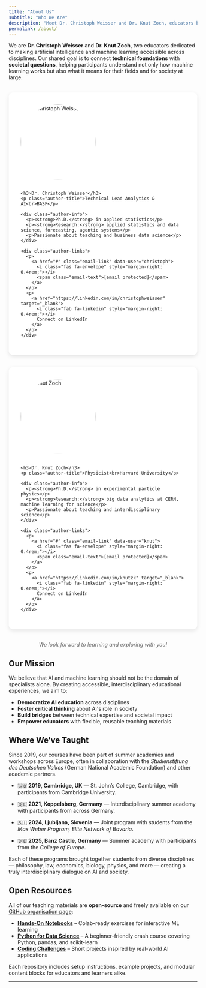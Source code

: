 ```yaml
---
title: "About Us"
subtitle: "Who We Are"
description: "Meet Dr. Christoph Weisser and Dr. Knut Zoch, educators bridging artificial intelligence, machine learning, and society through interdisciplinary teaching and research."
permalink: /about/
---
```


We are **Dr. Christoph Weisser** and **Dr. Knut Zoch**, two educators dedicated to making artificial intelligence and machine learning accessible across disciplines. Our shared goal is to connect **technical foundations** with **societal questions**, helping participants understand not only how machine learning works but also what it means for their fields and for society at large.

<style>
  .author-grid {
    display: grid;
    grid-template-columns: repeat(auto-fit, minmax(280px, 1fr));
    gap: 2rem;
    margin: 2rem 0;
  }

  .author-profile {
    background-color: #fff;
    padding: 2rem;
    border-radius: 12px;
    box-shadow: 0 4px 12px rgba(0, 0, 0, 0.1);
    transition: transform 0.2s, box-shadow 0.2s;
  }

  .author-profile:hover {
    transform: translateY(-5px);
    box-shadow: 0 6px 18px rgba(0, 0, 0, 0.2);
  }

  .author-avatar img {
    width: 200px;
    height: 200px;
    border-radius: 50%;
    object-fit: cover;
    margin-bottom: 1rem;
  }

  .author-profile h3 {
    margin-bottom: 0.25rem;
    font-size: 1.25rem;
    color: #333;
  }

  .author-title {
    color: #666;
    font-style: italic;
    margin-bottom: 1.25rem;
  }

  .author-info {
    text-align: left;
    font-size: 0.95rem;
    line-height: 1.5;
    color: #444;
  }

  .author-info p {
    margin: 0.5rem 0;
  }

  .author-links {
    margin-top: 1.5rem;
  }

  .author-links p {
    margin: 0.25rem 0;
    font-size: 0.8rem;
    /* color: #007bff; */
  }

  .author-links a {
    text-decoration: none;
    font-weight: bold;
  }

  .author-links a:hover {
    text-decoration: underline;
  }
</style>

<div class="author-grid">
  <div class="author-profile">
    <div class="author-avatar">
      <img src="{{ '/assets/img/headshot-christoph.jpg' | relative_url }}" alt="Dr. Christoph Weisser">
    </div>

    <h3>Dr. Christoph Weisser</h3>
    <p class="author-title">Technical Lead Analytics & AI<br>BASF</p>

    <div class="author-info">
      <p><strong>Ph.D.</strong> in applied statistics</p>
      <p><strong>Research:</strong> applied statistics and data science, forecasting, agentic systems</p>
      <p>Passionate about teaching and business data science</p>
    </div>

    <div class="author-links">
      <p>
        <a href="#" class="email-link" data-user="christoph">
          <i class="fas fa-envelope" style="margin-right: 0.4rem;"></i>
          <span class="email-text">[email protected]</span>
        </a>
      </p>
      <p>
        <a href="https://linkedin.com/in/christophweisser" target="_blank">
          <i class="fab fa-linkedin" style="margin-right: 0.4rem;"></i>
          Connect on LinkedIn
        </a>
      </p>
    </div>
  </div>

  <div class="author-profile">
    <div class="author-avatar">
      <img src="{{ '/assets/img/headshot-knut.jpg' | relative_url }}" alt="Dr. Knut Zoch">
    </div>

    <h3>Dr. Knut Zoch</h3>
    <p class="author-title">Physicist<br>Harvard University</p>

    <div class="author-info">
      <p><strong>Ph.D.</strong> in experimental particle physics</p>
      <p><strong>Research:</strong> big data analytics at CERN, machine learning for science</p>
      <p>Passionate about teaching and interdisciplinary science</p>
    </div>

    <div class="author-links">
      <p>
        <a href="#" class="email-link" data-user="knut">
          <i class="fas fa-envelope" style="margin-right: 0.4rem;"></i>
          <span class="email-text">[email protected]</span>
        </a>
      </p>
      <p>
        <a href="https://linkedin.com/in/knutzk" target="_blank">
          <i class="fab fa-linkedin" style="margin-right: 0.4rem;"></i>
          Connect on LinkedIn
        </a>
      </p>
    </div>
  </div>
</div>

<div style="text-align: center; margin-top: 2rem; font-style: italic; color: #666;">
  We look forward to learning and exploring with you!
</div>

## Our Mission

We believe that AI and machine learning should not be the domain of specialists alone. By creating accessible, interdisciplinary educational experiences, we aim to:

- **Democratize AI education** across disciplines
- **Foster critical thinking** about AI's role in society
- **Build bridges** between technical expertise and societal impact
- **Empower educators** with flexible, reusable teaching materials

## Where We’ve Taught

Since 2019, our courses have been part of summer academies and workshops across Europe, often in collaboration with the *Studienstiftung des Deutschen Volkes* (German National Academic Foundation) and other academic partners.

- 🇬🇧 **2019, Cambridge, UK** — St. John’s College, Cambridge, with participants from Cambridge University.

- 🇩🇪 **2021, Koppelsberg, Germany** — Interdisciplinary summer academy with participants from across Germany.

- 🇸🇮 **2024, Ljubljana, Slovenia** — Joint program with students from the *Max Weber Program, Elite Network of Bavaria*.

- 🇩🇪 **2025, Banz Castle, Germany** — Summer academy with participants from the *College of Europe*.

Each of these programs brought together students from diverse disciplines — philosophy, law, economics, biology, physics, and more — creating a truly interdisciplinary dialogue on AI and society.

## Open Resources

All of our teaching materials are **open-source** and freely available on our [GitHub organisation page](https://github.com/BridgingAISocietySummerSchools):

- [**Hands-On Notebooks**](https://github.com/BridgingAISocietySummerSchools/Hands-On-Notebooks) – Colab-ready exercises for interactive ML learning
- [**Python for Data Science**](https://github.com/BridgingAISocietySummerSchools/Data-Science-AI-Python-Course) – A beginner-friendly crash course covering Python, pandas, and scikit-learn
- [**Coding Challenges**](https://github.com/BridgingAISocietySummerSchools/Coding-Project) – Short projects inspired by real-world AI applications

Each repository includes setup instructions, example projects, and modular content blocks for educators and learners alike.

---

<script>
  document.addEventListener("DOMContentLoaded", function () {
    document.querySelectorAll('.email-link').forEach(link => {
      const user = link.dataset.user;
      const domain = "bridgingaiandsociety.org";
      const email = `${user}@${domain}`;
      link.href = `mailto:${email}`;
      link.querySelector('.email-text').textContent = email;
    });
  });
</script>
